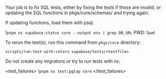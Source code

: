 Your job is to fix SQL tests, either by fixing the tests if those are invalid,
or updating the SQL functions in pkgs/core/schemas/ and trying again.

If updating functions, load them with psql.

!`pnpm nx supabase:status core --output env | grep DB_URL`
PWD: !`pwd`

To rerun the test(s), run this command from `pkgs/core` directory:

`scripts/run-test-with-colors supabase/tests/<testfile>`

Do not create any migratons or try to run tests with nx.

<test_failures>
!`pnpm nx test:pgtap core`
</test_failures>
